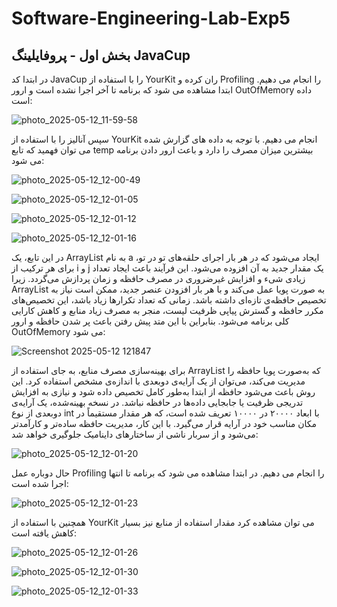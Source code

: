 # Software-Engineering-Lab-Exp5

## بخش اول - پروفایلینگ JavaCup
در ابتدا کد JavaCup را با استفاده از YourKit ران کرده و Profiling را انجام می دهیم. ابتدا مشاهده می شود که برنامه تا آخر اجرا نشده است و ارور OutOfMemory داده است:

![photo_2025-05-12_11-59-58](https://github.com/user-attachments/assets/8a59ad6c-3e8c-4756-a4bf-f68e521bb513)

سپس آنالیز را با استفاده از YourKit انجام می دهیم. با توجه به داده های گزارش شده می توان فهمید که تابع temp بیشترین میزان مصرف را دارد و باعث ارور دادن برنامه می شود:

![photo_2025-05-12_12-00-49](https://github.com/user-attachments/assets/0bbf2ba1-5a46-45af-8e27-b5d54ba0ef40)


![photo_2025-05-12_12-01-05](https://github.com/user-attachments/assets/88ca3069-673a-41c5-9573-97677f83f091)


![photo_2025-05-12_12-01-12](https://github.com/user-attachments/assets/b09f9362-aebc-4c47-a6eb-9f9a1b51f37f)


![photo_2025-05-12_12-01-16](https://github.com/user-attachments/assets/215c723d-63af-49fd-835d-96a4055dec08)


در این تابع، یک ArrayList به نام a ایجاد می‌شود که در هر بار اجرای حلقه‌های تو در تو، برای هر ترکیب از i و j یک مقدار جدید به آن افزوده می‌شود. این فرآیند باعث ایجاد تعداد زیادی شیء و افزایش غیرضروری در مصرف حافظه و زمان پردازش می‌گردد. زیرا ArrayList به صورت پویا عمل می‌کند و با هر بار افزودن عنصر جدید، ممکن است نیاز به تخصیص حافظه‌ی تازه‌ای داشته باشد. زمانی که تعداد تکرارها زیاد باشد، این تخصیص‌های مکرر حافظه و گسترش پیاپی ظرفیت لیست، منجر به مصرف زیاد منابع و کاهش کارایی کلی برنامه می‌شود. بنابراین با این متد پیش رفتن باعث پر شدن حافظه و ارور OutOfMemory می شود:

![Screenshot 2025-05-12 121847](https://github.com/user-attachments/assets/374bbe60-e6e6-44b1-b005-6fc61d1e623e)

برای بهینه‌سازی مصرف منابع، به جای استفاده از ArrayList که به‌صورت پویا حافظه را مدیریت می‌کند، می‌توان از یک آرایه‌ی دوبعدی با اندازه‌ی مشخص استفاده کرد. این روش باعث می‌شود حافظه از ابتدا به‌طور کامل تخصیص داده شود و نیازی به افزایش تدریجی ظرفیت یا جابجایی داده‌ها در حافظه نباشد. در نسخه بهینه‌شده، یک آرایه‌ی دوبعدی از نوع int با ابعاد ۲۰۰۰۰ در ۱۰۰۰۰ تعریف شده است، که هر مقدار مستقیماً در مکان مناسب خود در آرایه قرار می‌گیرد. با این کار، مدیریت حافظه ساده‌تر و کارآمدتر می‌شود و از سربار ناشی از ساختارهای داینامیک جلوگیری خواهد شد:

![photo_2025-05-12_12-01-20](https://github.com/user-attachments/assets/8e1d2484-91fd-4e38-899c-a061a3e8185e)


حال دوباره عمل Profiling را انجام می دهیم. در ابتدا مشاهده می شود که برنامه تا انتها اجرا شده است:

![photo_2025-05-12_12-01-23](https://github.com/user-attachments/assets/e2ff4a61-8464-4feb-9f47-9478f83478bb)

همچنین با استفاده از YourKit می توان مشاهده کرد مقدار استفاده از منابع نیز بسیار کاهش یافته است:

![photo_2025-05-12_12-01-26](https://github.com/user-attachments/assets/a7c9efde-fa29-4232-adfa-ec95659715e5)


![photo_2025-05-12_12-01-30](https://github.com/user-attachments/assets/98903a19-f2b0-4057-a436-e9328735d8b8)


![photo_2025-05-12_12-01-33](https://github.com/user-attachments/assets/9200250f-02b6-474a-be81-fa31e909c134)




